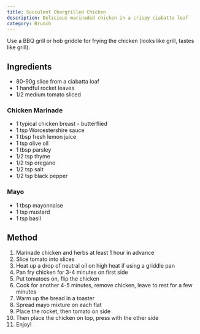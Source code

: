 ```yaml
---
title: Succulent Chargrilled Chicken
description: Delicious marinaded chicken in a crispy ciabatta loaf
category: Brunch
---
```


Use a BBQ grill or hob griddle for frying the chicken (looks like grill, tastes
like grill).

## Ingredients

- 80-90g slice from a ciabatta loaf
- 1 handful rocket leaves
- 1/2 medium tomato sliced

### Chicken Marinade

- 1 typical chicken breast - butterflied
- 1 tsp Worcestershire sauce
- 1 tbsp fresh lemon juice
- 1 tsp olive oil
- 1 tbsp parsley
- 1/2 tsp thyme
- 1/2 tsp oregano
- 1/2 tsp salt
- 1/2 tsp black pepper

### Mayo

- 1 tbsp mayonnaise
- 1 tsp mustard
- 1 tsp basil

## Method

1. Marinade chicken and herbs at least 1 hour in advance
2. Slice tomato into slices
3. Heat up a drop of neutral oil on high heat if using a griddle pan
4. Pan fry chicken for 3-4 minutes on first side
5. Put tomatoes on, flip the chicken
6. Cook for another 4-5 minutes, remove chicken, leave to rest for a few minutes
7. Warm up the bread in a toaster
8. Spread mayo mixture on each flat
9. Place the rocket, then tomato on side
10. Then place the chicken on top, press with the other side
11. Enjoy!
